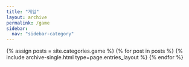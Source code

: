 ```yaml
---
title: "게임"
layout: archive
permalink: /game
sidebar:
  nav: "sidebar-category"
---
```


{% assign posts = site.categories.game %}
{% for post in posts %} {% include archive-single.html type=page.entries_layout %} {% endfor %}
